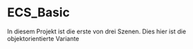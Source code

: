 # ECS_Basic
In diesem Projekt ist die erste von drei Szenen.
Dies hier ist die objektorientierte Variante
 
